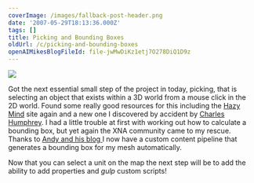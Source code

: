 ```yaml
---
coverImage: /images/fallback-post-header.png
date: '2007-05-29T18:13:36.000Z'
tags: []
title: Picking and Bounding Boxes
oldUrl: /c/picking-and-bounding-boxes
openAIMikesBlogFileId: file-jwMwDiKz1etj7O278DiQ1D9z
---
```


[![](https://www.mikecann.blog/Work/TDProject/engine06.png)](https://www.mikecann.blog/Work/TDProject/engine06.png)

Got the next essential small step of the project in today, picking, that is selecting an object that exists within a 3D world from a mouse click in the 2D world. Found some really good resources for this including the [Hazy Mind](https://www.thehazymind.com/archives/2005/10/tutorial_9_picking_objects_fro.htm) site again and a new one I discovered by accident by [Charles Humphrey](https://randomchaosuk.blogspot.com/2007/05/engine-design-ray-picking.html). I had a little trouble at first with working out how to calculate a bounding box, but yet again the XNA community came to my rescue. Thanks to [Andy and his blog ](https://andyq.no-ip.com/blog/?p=16)I now have a custom content pipeline that generates a bounding box for my mesh automatically.

<!-- more -->

Now that you can select a unit on the map the next step will be to add the ability to add properties and _gulp_ custom scripts!
